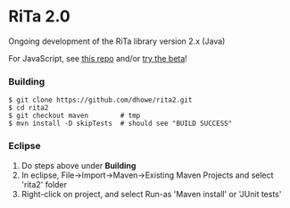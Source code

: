# RiTa 2.0
Ongoing development of the RiTa library version 2.x (Java)

For JavaScript, see [this repo](https://github.com/dhowe/rita2js) and/or [try the beta](https://github.com/dhowe/rita2js#installation)!

### Building
```
$ git clone https://github.com/dhowe/rita2.git
$ cd rita2
$ git checkout maven        # tmp
$ mvn install -D skipTests  # should see "BUILD SUCCESS"
```

### Eclipse
1. Do steps above under **Building**
2. In eclipse, File->Import->Maven->Existing Maven Projects and select 'rita2' folder
3. Right-click on project, and select Run-as 'Maven install' or 'JUnit tests'
